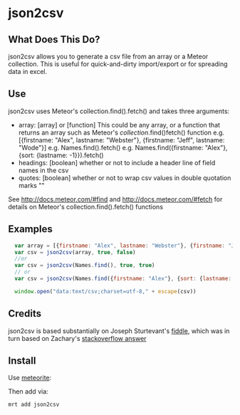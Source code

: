 json2csv
========

## What Does This Do?

json2csv allows you to generate a csv file from an array or a Meteor collection.  This is useful for quick-and-dirty import/export or for spreading data in excel.

## Use

json2csv uses Meteor's collection.find().fetch() and takes three arguments:

 * array:          [array] or [function] This could be any array, or a function that returns an array such as Meteor's *collection*.find()fetch() function
                    e.g. [{firstname: "Alex", lastname: "Webster"}, {firstname: "Jeff", lastname: "Wode"}]
                    e.g. Names.find().fetch()
                    e.g. Names.find({firstname: "Alex"}, {sort: {lastname: -1}}).fetch()
 * headings:       [boolean] whether or not to include a header line of field names in the csv
 * quotes:         [boolean] whether or not to wrap csv values in double quotation marks ""

See http://docs.meteor.com/#find and http://docs.meteor.com/#fetch for details on Meteor's collection.find().fetch() functions

## Examples
```js
  var array = [{firstname: "Alex", lastname: "Webster"}, {firstname: "Jeff", lastname: "Wode"}]
  var csv = json2csv(array, true, false)
  //or 
  var csv = json2csv(Names.find(), true, true)
  // or
  var csv = json2csv(Names.find({firstname: "Alex"}, {sort: {lastname: -1}}), true, true)

  window.open("data:text/csv;charset=utf-8," + escape(csv))
```
## Credits

json2csv is based substantially on Joseph Sturtevant's [fiddle](http://jsfiddle.net/sturtevant/vUnF9/), which was in turn based on Zachary's [stackoverflow answer](http://stackoverflow.com/questions/4130849/convert-json-format-to-csv-format-for-ms-excel/4130939#4130939)

## Install

Use [meteorite](http://oortcloud.github.com/meteorite/):

Then add via:

```bash
mrt add json2csv
```
